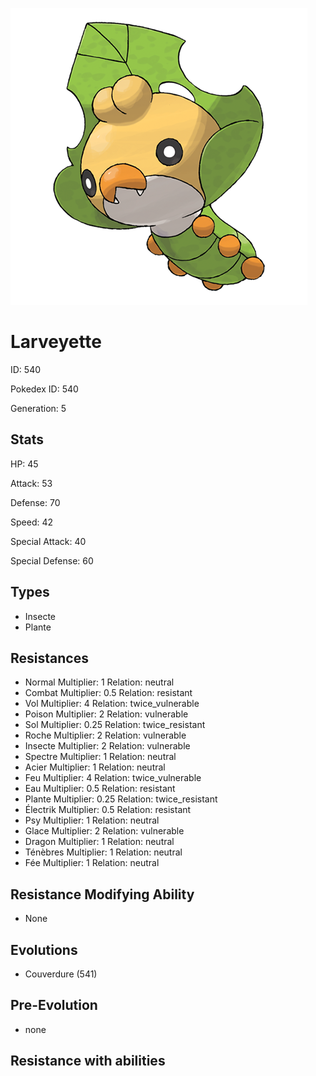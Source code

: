 ![](https://raw.githubusercontent.com/PokeAPI/sprites/master/sprites/pokemon/other/official-artwork/540.png)

# Larveyette
ID: 540

Pokedex ID: 540

Generation: 5

## Stats

HP: 45

Attack: 53

Defense: 70

Speed: 42

Special Attack: 40

Special Defense: 60

## Types

- Insecte
- Plante
## Resistances

- Normal Multiplier: 1 Relation: neutral
- Combat Multiplier: 0.5 Relation: resistant
- Vol Multiplier: 4 Relation: twice_vulnerable
- Poison Multiplier: 2 Relation: vulnerable
- Sol Multiplier: 0.25 Relation: twice_resistant
- Roche Multiplier: 2 Relation: vulnerable
- Insecte Multiplier: 2 Relation: vulnerable
- Spectre Multiplier: 1 Relation: neutral
- Acier Multiplier: 1 Relation: neutral
- Feu Multiplier: 4 Relation: twice_vulnerable
- Eau Multiplier: 0.5 Relation: resistant
- Plante Multiplier: 0.25 Relation: twice_resistant
- Électrik Multiplier: 0.5 Relation: resistant
- Psy Multiplier: 1 Relation: neutral
- Glace Multiplier: 2 Relation: vulnerable
- Dragon Multiplier: 1 Relation: neutral
- Ténèbres Multiplier: 1 Relation: neutral
- Fée Multiplier: 1 Relation: neutral
## Resistance Modifying Ability

- None

## Evolutions

- Couverdure (541)
## Pre-Evolution

- none

## Resistance with abilities
